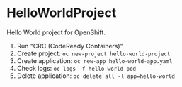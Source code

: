 # HelloWorldProject

Hello World project for OpenShift.

1. Run "CRC (CodeReady Containers)"
1. Create project: `oc new-project hello-world-project`
1. Create application: `oc new-app hello-world-app.yaml`
1. Check logs: `oc logs -f hello-world-pod`
1. Delete application: `oc delete all -l app=hello-world`